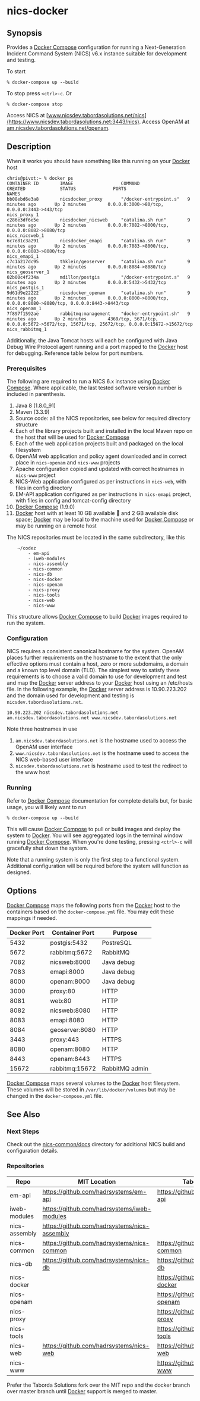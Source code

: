 # nics-docker

## Synopsis

Provides a [Docker Compose] configuration for running a Next-Generation Incident Command System (NICS) v6.x instance
suitable for development and testing.

To start

    % docker-compose up --build

To stop press `<ctrl>-c`. Or

    % docker-compose stop

Access NICS at [www.nicsdev.tabordasolutions.net/nics](https://www.nicsdev.tabordasolutions.net:3443/nics).
Access OpenAM at [am.nicsdev.tabordasolutions.net/openam](http://am.nicsdev.tabordasolutions.net:8080/openam).

## Description

When it works you should have something like this running on your [Docker] host

```
chris@pivot:~ % docker ps
CONTAINER ID        IMAGE                  COMMAND                  CREATED             STATUS              PORTS                                                                                        NAMES
bb08ebd6e3a8        nicsdocker_proxy       "/docker-entrypoint.s"   9 minutes ago       Up 2 minutes        0.0.0.0:3000->80/tcp, 0.0.0.0:3443->443/tcp                                                  nics_proxy_1
c286e3df6e5e        nicsdocker_nicsweb     "catalina.sh run"        9 minutes ago       Up 2 minutes        0.0.0.0:7082->8000/tcp, 0.0.0.0:8082->8080/tcp                                               nics_nicsweb_1
6c7e81c3a291        nicsdocker_emapi       "catalina.sh run"        9 minutes ago       Up 2 minutes        0.0.0.0:7083->8000/tcp, 0.0.0.0:8083->8080/tcp                                               nics_emapi_1
c7c1a217dc95        thklein/geoserver      "catalina.sh run"        9 minutes ago       Up 2 minutes        0.0.0.0:8084->8080/tcp                                                                       nics_geoserver_1
02b00c4f234a        mdillon/postgis        "/docker-entrypoint.s"   9 minutes ago       Up 2 minutes        0.0.0.0:5432->5432/tcp                                                                       nics_postgis_1
9d61d9e22222        nicsdocker_openam      "catalina.sh run"        9 minutes ago       Up 2 minutes        0.0.0.0:8000->8000/tcp, 0.0.0.0:8080->8080/tcp, 0.0.0.0:8443->8443/tcp                       nics_openam_1
7f897f1592ae        rabbitmq:management    "docker-entrypoint.sh"   9 minutes ago       Up 2 minutes        4369/tcp, 5671/tcp, 0.0.0.0:5672->5672/tcp, 15671/tcp, 25672/tcp, 0.0.0.0:15672->15672/tcp   nics_rabbitmq_1

```

Additionally, the Java Tomcat hosts will each be configured with Java Debug Wire Protocol agent running and a port
mapped to the [Docker] host for debugging. Reference table below for port numbers.

### Prerequisites

The following are required to run a NICS 6.x instance using [Docker Compose]. Where applicable, the last tested software
version number is included in parenthesis.

1. Java 8 (1.8.0_91)
1. Maven (3.3.9)
1. Source code: all the NICS repositories, see below for required directory structure
1. Each of the library projects built and installed in the local Maven repo on the host that will be used for
 [Docker Compose]
1. Each of the web application projects built and packaged on the local filesystem
1. OpenAM web application and policy agent downloaded and in correct place in `nics-openam` and `nics-www` projects
1. Apache configuration copied and updated with correct hostnames in `nics-www` project
1. NICS-Web application configured as per instructions in `nics-web`, with files in config directory
1. EM-API application configured as per instructions in `nics-emapi` project, with files in config and tomcat-config
 directory
1. [Docker Compose] (1.9.0)
1. [Docker] host with at least 10 GB available :ram: and 2 GB available disk space; [Docker] may be local to the machine
 used for [Docker Compose] or may be running on a remote host

The NICS repositories must be located in the same subdirectory, like this

```
    ~/codez
        - em-api
        - iweb-modules
        - nics-assembly
        - nics-common
        - nics-db
        - nics-docker
        - nics-openam
        - nics-proxy
        - nics-tools
        - nics-web
        - nics-www
```

This structure allows [Docker Compose] to build [Docker] images required to run the system.

### Configuration

NICS requires a consistent canonical hostname for the system. OpenAM places further requirements on the hostname to the
 extent that the only effective options must contain a host, zero or more subdomains, a domain and a known top level
 domain (TLD). The simplest way to satisfy these requirements is to choose a valid domain to use for development and
 test and map the [Docker] server address to your [Docker] host using an /etc/hosts file. In the following example, the
 [Docker] server address is 10.90.223.202 and the domain used for development and testing is
 `nicsdev.tabordasolutions.net`.

    10.90.223.202 nicsdev.tabordasolutions.net am.nicsdev.tabordasolutions.net www.nicsdev.tabordasolutions.net

Note three hostnames in use

1. `am.nicsdev.tabordasolutions.net` is the hostname used to access the OpenAM user interface
1. `www.nicsdev.tabordasolutions.net` is the hostname used to access the NICS web-based user interface
1. `nicsdev.tabordasolutions.net` is hostname used to test the redirect to the www host

### Running

Refer to [Docker Compose] documentation for complete details but, for basic usage, you will likely want to run

    % docker-compose up --build

This will cause [Docker Compose] to pull or build images and deploy the system to [Docker]. You will see aggreggated
logs in the terminal window running [Docker Compose]. When you're done testing, pressing `<ctrl>-c` will gracefully
shut down the system.

Note that a running system is only the first step to a functional system. Additional configuration will be required
before the system will function as designed.

## Options

[Docker Compose] maps the following ports from the [Docker] host to the containers based on the `docker-compose.yml` 
file. You may edit these mappings if needed.

| Docker Port | Container Port | Purpose |
|---|---|---|
| 5432 | postgis:5432 | PostreSQL |
| 5672 | rabbitmq:5672 | RabbitMQ |
| 7082 | nicsweb:8000 | Java debug |
| 7083 | emapi:8000 | Java debug |
| 8000 | openam:8000 | Java debug |
| 3000 | proxy:80 | HTTP |
| 8081 | web:80 | HTTP |
| 8082 | nicsweb:8080 | HTTP |
| 8083 | emapi:8080 | HTTP |
| 8084 | geoserver:8080 | HTTP |
| 3443 | proxy:443 | HTTPS |
| 8080 | openam:8080 | HTTP |
| 8443 | openam:8443 | HTTPS |
| 15672 | rabbitmq:15672 | RabbitMQ admin |

[Docker Compose] maps several volumes to the [Docker] host filesystem. These volumes will be stored in 
`/var/lib/docker/volumes` but may be changed in the `docker-compose.yml` file.

## See Also

### Next Steps

Check out the [nics-common/docs] directory for additional NICS build and configuration details.

### Repositories

| Repo | MIT Location | Taborda Solutions Fork |
|---|---|---|
| em-api | https://github.com/hadrsystems/em-api | https://github.com/tabordasolutions/em-api |
| iweb-modules | https://github.com/hadrsystems/iweb-modules | |
| nics-assembly | https://github.com/hadrsystems/nics-assembly | |
| nics-common | https://github.com/hadrsystems/nics-common | https://github.com/tabordasolutions/nics-common |
| nics-db | https://github.com/hadrsystems/nics-db | https://github.com/tabordasolutions/nics-db |
| nics-docker | | https://github.com/tabordasolutions/nics-docker |
| nics-openam | | https://github.com/tabordasolutions/nics-openam |
| nics-proxy | | https://github.com/tabordasolutions/nics-proxy |
| nics-tools | | https://github.com/tabordasolutions/nics-tools |
| nics-web | https://github.com/hadrsystems/nics-web | https://github.com/tabordasolutions/nics-web |
| nics-www | | https://github.com/tabordasolutions/nics-www |

Prefer the Taborda Solutions fork over the MIT repo and the docker branch over master branch until [Docker] support is
merged to master.

[Docker]: https://docs.docker.com/
[Docker Compose]: https://docs.docker.com/compose/
[nics-common/docs]: https://github.com/tabordasolutions/nics-common/tree/master/docs

